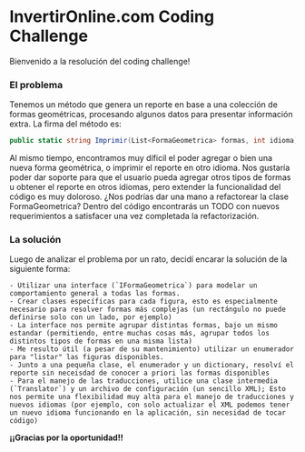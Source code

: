 # InvertirOnline.com Coding Challenge

Bienvenido a la resolución del coding challenge!

### El problema

Tenemos un método que genera un reporte en base a una colección de formas geométricas, procesando algunos datos para presentar información extra. La firma del método es:

```csharp
public static string Imprimir(List<FormaGeometrica> formas, int idioma)
```

Al mismo tiempo, encontramos muy díficil el poder agregar o bien una nueva forma geométrica, o imprimir el reporte en otro idioma. Nos gustaría poder dar soporte para que el usuario pueda agregar otros tipos de formas u obtener el reporte en otros idiomas, pero extender la funcionalidad del código es muy doloroso. ¿Nos podrías dar una mano a refactorear la clase FormaGeometrica? Dentro del código encontrarás un TODO con nuevos requerimientos a satisfacer una vez completada la refactorización.

### La solución

Luego de analizar el problema por un rato, decidí encarar la solución de la siguiente forma:  

    - Utilizar una interface (`IFormaGeometrica`) para modelar un comportamiento general a todas las formas.
    - Crear clases específicas para cada figura, esto es especialmente necesario para resolver formas más complejas (un rectángulo no puede definirse solo con un lado, por ejemplo)
    - La interface nos permite agrupar distintas formas, bajo un mismo estandar (permitiendo, entre muchas cosas más, agrupar todos los distintos tipos de formas en una misma lista)
    - Me resulto útil (a pesar de su mantenimiento) utilizar un enumerador para "listar" las figuras disponibles.
    - Junto a una pequeña clase, el enumerador y un dictionary, resolví el reporte sin neceisdad de conocer a priori las formas disponibles
    - Para el manejo de las traducciones, utilice una clase intermedia (`Translator`) y un archivo de configuración (un sencillo XML); Esto nos permite una flexibilidad muy alta para el manejo de traducciones y nuevos idiomas (por ejemplo, con solo actualizar el XML podemos tener un nuevo idioma funcionando en la aplicación, sin necesidad de tocar código)

**¡¡Gracias por la oportunidad!!**
